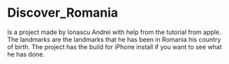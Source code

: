 # Discover_Romania
Is a project made by Ionascu Andrei with help from the tutorial from apple.
The landmarks are the landmarks that he has been in Romania his country of birth.
The project has the build for iPhone install if you want to see what he has done.
